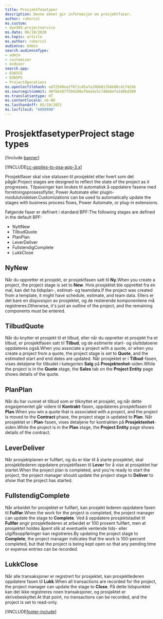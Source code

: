 ```yaml
---
title: Prosjektfasetyper
description: Denne emnet gir informasjon om prosjektfaser.
author: ruhercul
ms.custom:
- dyn365-projectservice
ms.date: 06/19/2020
ms.topic: article
ms.author: ruhercul
audience: Admin
search.audienceType:
- admin
- customizer
- enduser
search.app:
- D365CE
- D365PS
- ProjectOperations
ms.openlocfilehash: ed725d8ea2f671c45a7a19bb017bbb08c41f42db
ms.sourcegitcommit: 40f68387f594180af64a5e5c748b6efa188bd300
ms.translationtype: HT
ms.contentlocale: nb-NO
ms.lasthandoff: 05/10/2021
ms.locfileid: "6008998"
---
```

# <a name="project-stage-types"></a><span data-ttu-id="14db8-103">Prosjektfasetyper</span><span class="sxs-lookup"><span data-stu-id="14db8-103">Project stage types</span></span> 

[!include [banner](../includes/psa-now-project-operations.md)]

[!INCLUDE[cc-applies-to-psa-app-3.x](../includes/cc-applies-to-psa-app-3x.md)]

<span data-ttu-id="14db8-104">Prosjektfaser skal vise statusen til prosjektet etter hvert som det pågår.</span><span class="sxs-lookup"><span data-stu-id="14db8-104">Project stages are designed to reflect the state of the project as it progresses.</span></span> <span data-ttu-id="14db8-105">Tilpassinger kan brukes til automatisk å oppdatere fasene med forretningsprosessflyter, Power Automate eller plugin-modulutvidelser.</span><span class="sxs-lookup"><span data-stu-id="14db8-105">Customizations can be used to automatically update the stages with business process flows, Power Automate, or plug-in extensions.</span></span>

<span data-ttu-id="14db8-106">Følgende faser er definert i standard BPF:</span><span class="sxs-lookup"><span data-stu-id="14db8-106">The following stages are defined in the default BPF:</span></span>

- <span data-ttu-id="14db8-107">Nytt</span><span class="sxs-lookup"><span data-stu-id="14db8-107">New</span></span>
- <span data-ttu-id="14db8-108">Tilbud</span><span class="sxs-lookup"><span data-stu-id="14db8-108">Quote</span></span>
- <span data-ttu-id="14db8-109">Plan</span><span class="sxs-lookup"><span data-stu-id="14db8-109">Plan</span></span>
- <span data-ttu-id="14db8-110">Lever</span><span class="sxs-lookup"><span data-stu-id="14db8-110">Deliver</span></span>
- <span data-ttu-id="14db8-111">Fullstendig</span><span class="sxs-lookup"><span data-stu-id="14db8-111">Complete</span></span>
- <span data-ttu-id="14db8-112">Lukk</span><span class="sxs-lookup"><span data-stu-id="14db8-112">Close</span></span> 

## <a name="new"></a><span data-ttu-id="14db8-113">Ny</span><span class="sxs-lookup"><span data-stu-id="14db8-113">New</span></span>

<span data-ttu-id="14db8-114">Når du oppretter et prosjekt, er prosjektfasen satt til **Ny**.</span><span class="sxs-lookup"><span data-stu-id="14db8-114">When you create a project, the project stage is set to **New**.</span></span> <span data-ttu-id="14db8-115">Hvis prosjektet ble opprettet fra en mal, kan det ha tidsplan-, estimat- og teamdata.</span><span class="sxs-lookup"><span data-stu-id="14db8-115">If the project was created from a template, it might have schedule, estimate, and team data.</span></span> <span data-ttu-id="14db8-116">Ellers er det bare en disposisjon av prosjektet, og de resterende komponentene må registreres.</span><span class="sxs-lookup"><span data-stu-id="14db8-116">Otherwise, it's just an outline of the project, and the remaining components must be entered.</span></span>

## <a name="quote"></a><span data-ttu-id="14db8-117">Tilbud</span><span class="sxs-lookup"><span data-stu-id="14db8-117">Quote</span></span>

<span data-ttu-id="14db8-118">Når du knytter et prosjekt til et tilbud, eller når du oppretter et prosjekt fra et tilbud, er prosjektfasen satt til **Tilbud**, og de estimerte start- og sluttdatoene oppdateres også.</span><span class="sxs-lookup"><span data-stu-id="14db8-118">When you associate a project with a quote, or when you create a project from a quote, the project stage is set to **Quote**, and the estimated start and end dates are updated.</span></span> <span data-ttu-id="14db8-119">Når prosjektet er i **Tilbud**-fasen, vises detaljene for tilbudet i kategorien **Salg** på **Prosjektenhet**-siden.</span><span class="sxs-lookup"><span data-stu-id="14db8-119">While the project is in the **Quote** stage, the **Sales** tab on the **Project Entity** page shows details of the quote.</span></span>

## <a name="plan"></a><span data-ttu-id="14db8-120">Plan</span><span class="sxs-lookup"><span data-stu-id="14db8-120">Plan</span></span>

<span data-ttu-id="14db8-121">Når du har vunnet et tilbud som er tilknyttet et prosjekt, og når dette engasjementet går videre til **Kontrakt**-fasen, oppdateres prosjektfasen til **Plan**.</span><span class="sxs-lookup"><span data-stu-id="14db8-121">When you win a quote that is associated with a project, and the project is moved to the **Contract** phase, the project stage is updated to **Plan**.</span></span> <span data-ttu-id="14db8-122">Når prosjektet er i **Plan**-fasen, vises detaljene for kontrakten på **Prosjektenhet**-siden.</span><span class="sxs-lookup"><span data-stu-id="14db8-122">While the project is in the **Plan** stage, the **Project Entity** page shows details of the contract.</span></span>

## <a name="deliver"></a><span data-ttu-id="14db8-123">Lever</span><span class="sxs-lookup"><span data-stu-id="14db8-123">Deliver</span></span>

<span data-ttu-id="14db8-124">Når prosjektplanen er fullført, og du er klar til å starte prosjektet, skal prosjektlederen oppdatere prosjektfasen til **Lever** for å vise at prosjektet har startet.</span><span class="sxs-lookup"><span data-stu-id="14db8-124">When the project plan is completed, and you're ready to start the project, the project manager should update the project stage to **Deliver** to show that the project has started.</span></span>

## <a name="complete"></a><span data-ttu-id="14db8-125">Fullstendig</span><span class="sxs-lookup"><span data-stu-id="14db8-125">Complete</span></span> 

<span data-ttu-id="14db8-126">Når arbeidet for prosjektet er fullført, kan prosjekt lederen oppdatere fasen til **Fullfør**.</span><span class="sxs-lookup"><span data-stu-id="14db8-126">When the work for the project is completed, the project manager can update the stage to **Complete**.</span></span> <span data-ttu-id="14db8-127">Ved å oppdatere prosjektstadiet til **Fullfør** angir prosjektlederen at arbeidet er 100 prosent fullført, men at prosjektet holdes åpent slik at eventuelle ventende tids- eller utgiftsoppføringer kan registreres.</span><span class="sxs-lookup"><span data-stu-id="14db8-127">By updating the project stage to **Complete**, the project manager indicates that the work is 100-percent completed, but that the project is being kept open so that any pending time or expense entries can be recorded.</span></span>

## <a name="close"></a><span data-ttu-id="14db8-128">Lukk</span><span class="sxs-lookup"><span data-stu-id="14db8-128">Close</span></span>

<span data-ttu-id="14db8-129">Når alle transaksjoner er registrert for prosjektet, kan prosjektlederen oppdatere fasen til **Lukk**.</span><span class="sxs-lookup"><span data-stu-id="14db8-129">When all transactions are recorded for the project, the project manager can update the stage to **Close**.</span></span> <span data-ttu-id="14db8-130">På dette tidspunktet kan det ikke registreres noen transaksjoner, og prosjektet er skrivebeskyttet.</span><span class="sxs-lookup"><span data-stu-id="14db8-130">At that point, no transactions can be recorded, and the project is set to read-only.</span></span>


[!INCLUDE[footer-include](../includes/footer-banner.md)]